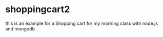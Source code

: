 # shoppingcart2
this is an example for a Shopping cart for my morning class with node.js and mongodb
